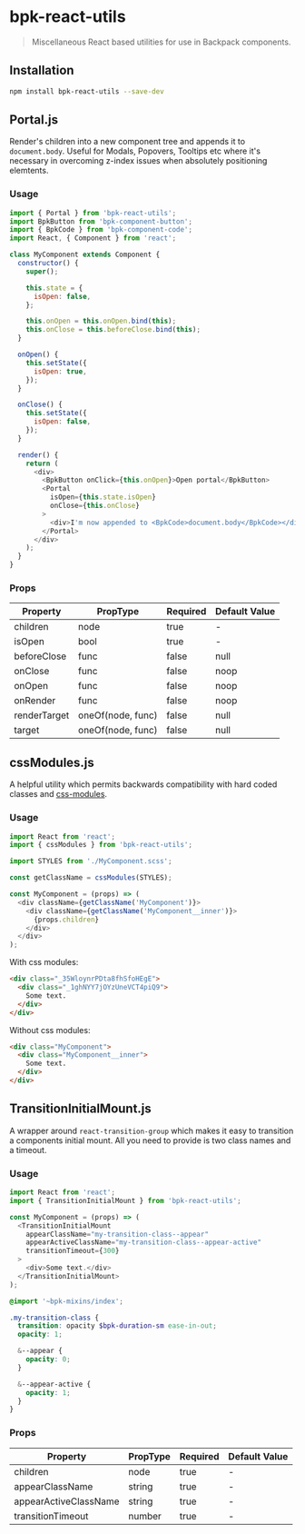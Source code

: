 # bpk-react-utils

> Miscellaneous React based utilities for use in Backpack components.

## Installation

```sh
npm install bpk-react-utils --save-dev
```

## Portal.js

Render's children into a new component tree and appends it to `document.body`. Useful for Modals, Popovers, Tooltips etc where
it's necessary in overcoming z-index issues when absolutely positioning elemtents.

### Usage

```js
import { Portal } from 'bpk-react-utils';
import BpkButton from 'bpk-component-button';
import { BpkCode } from 'bpk-component-code';
import React, { Component } from 'react';

class MyComponent extends Component {
  constructor() {
    super();

    this.state = {
      isOpen: false,
    };

    this.onOpen = this.onOpen.bind(this);
    this.onClose = this.beforeClose.bind(this);
  }

  onOpen() {
    this.setState({
      isOpen: true,
    });
  }

  onClose() {
    this.setState({
      isOpen: false,
    });
  }

  render() {
    return (
      <div>
        <BpkButton onClick={this.onOpen}>Open portal</BpkButton>
        <Portal
          isOpen={this.state.isOpen}
          onClose={this.onClose}
        >
          <div>I'm now appended to <BpkCode>document.body</BpkCode></div>
        </Portal>
      </div>
    );
  }
}
```

### Props

| Property     | PropType          | Required | Default Value |
| ------------ | --------          | -------- | ------------- |
| children     | node              | true     | -             |
| isOpen       | bool              | true     | -             |
| beforeClose  | func              | false    | null          |
| onClose      | func              | false    | noop          |
| onOpen       | func              | false    | noop          |
| onRender     | func              | false    | noop          |
| renderTarget | oneOf(node, func) | false    | null          |
| target       | oneOf(node, func) | false    | null          |

## cssModules.js

A helpful utility which permits backwards compatibility with hard coded classes and [css-modules](https://github.com/css-modules/css-modules).

### Usage

```js
import React from 'react';
import { cssModules } from 'bpk-react-utils';

import STYLES from './MyComponent.scss';

const getClassName = cssModules(STYLES);

const MyComponent = (props) => (
  <div className={getClassName('MyComponent')}>
    <div className={getClassName('MyComponent__inner')}>
      {props.children}
    </div>
  </div>
);
```

With css modules:

```html
<div class="_35WloynrPDta8fhSfoHEgE">
  <div class="_1ghNYY7jOYzUneVCT4piQ9">
    Some text.
  </div>
</div>
```

Without css modules:

```html
<div class="MyComponent">
  <div class="MyComponent__inner">
    Some text.
  </div>
</div>
```

## TransitionInitialMount.js

A wrapper around `react-transition-group` which makes it easy to transition a
components initial mount. All you need to provide is two class names and a timeout.

### Usage

```js
import React from 'react';
import { TransitionInitialMount } from 'bpk-react-utils';

const MyComponent = (props) => (
  <TransitionInitialMount
    appearClassName="my-transition-class--appear"
    appearActiveClassName="my-transition-class--appear-active"
    transitionTimeout={300}
  >
    <div>Some text.</div>
  </TransitionInitialMount>
);
```

```scss
@import '~bpk-mixins/index';

.my-transition-class {
  transition: opacity $bpk-duration-sm ease-in-out;
  opacity: 1;

  &--appear {
    opacity: 0;
  }

  &--appear-active {
    opacity: 1;
  }
}
```

### Props

| Property              | PropType | Required | Default Value |
| --------------------- | -------- | -------- | ------------- |
| children              | node     | true     | -             |
| appearClassName       | string   | true     | -             |
| appearActiveClassName | string   | true     | -             |
| transitionTimeout     | number   | true     | -             |
